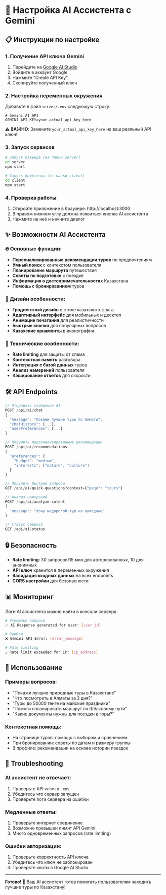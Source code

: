 # 🤖 Настройка AI Ассистента с Gemini

## 📋 Инструкции по настройке

### 1. Получение API ключа Gemini

1. Перейдите на [Google AI Studio](https://makersuite.google.com/app/apikey)
2. Войдите в аккаунт Google
3. Нажмите "Create API Key"
4. Скопируйте полученный ключ

### 2. Настройка переменных окружения

Добавьте в файл `server/.env` следующую строку:

```env
# Gemini AI API
GEMINI_API_KEY=your_actual_api_key_here
```

**⚠️ ВАЖНО**: Замените `your_actual_api_key_here` на ваш реальный API ключ!

### 3. Запуск сервисов

```bash
# Запуск бэкенда (из папки server)
cd server
npm start

# Запуск фронтенда (из папки client)
cd client
npm start
```

### 4. Проверка работы

1. Откройте приложение в браузере: http://localhost:3000
2. В правом нижнем углу должна появиться кнопка AI ассистента
3. Нажмите на неё и начните диалог

## ✨ Возможности AI Ассистента

### 🔥 Основные функции:
- **Персонализированные рекомендации туров** по предпочтениям
- **Умный поиск** с контекстом пользователя
- **Планирование маршрута** путешествия
- **Советы по подготовке** к поездке
- **Информация о достопримечательностях** Казахстана
- **Помощь с бронированием** туров

### 🎨 Дизайн особенности:
- **Градиентный дизайн** в стиле казахского флага
- **Адаптивный интерфейс** для мобильных и десктоп
- **Анимации печатания** для реалистичности
- **Быстрые кнопки** для популярных вопросов
- **Казахские орнаменты** в иконографии

### 🚀 Технические особенности:
- **Rate limiting** для защиты от спама
- **Контекстная память** разговора
- **Интеграция с базой данных** туров
- **Анализ намерений** пользователя
- **Кэширование ответов** для скорости

## 🛠️ API Endpoints

```typescript
// Отправить сообщение AI
POST /api/ai/chat
{
  "message": "Покажи лучшие туры по Алматы",
  "chatHistory": [...],
  "userPreferences": {...}
}

// Получить персонализированные рекомендации
POST /api/ai/recommendations
{
  "preferences": {
    "budget": "medium",
    "interests": ["nature", "culture"]
  }
}

// Получить быстрые вопросы
GET /api/ai/quick-questions?context={"page": "tours"}

// Анализ намерений
POST /api/ai/analyze-intent
{
  "message": "Хочу недорогой тур на выходные"
}

// Статус сервиса
GET /api/ai/status
```

## 🔒 Безопасность

- **Rate limiting**: 30 запросов/15 мин для авторизованных, 10 для анонимных
- **API ключ** хранится в переменных окружения
- **Валидация входных данных** на всех endpoints
- **CORS настройки** для безопасности

## 📊 Мониторинг

Логи AI ассистента можно найти в консоли сервера:
```bash
# Успешные запросы
✅ AI Response generated for user: [user_id]

# Ошибки
❌ Gemini API Error: [error_message]

# Rate limiting
⚠️ Rate limit exceeded for IP: [ip_address]
```

## 🎯 Использование

### Примеры вопросов:
- "Покажи лучшие природные туры в Казахстане"
- "Что посмотреть в Алматы за 2 дня?"
- "Туры до 50000 тенге на майские праздники"
- "Помоги спланировать маршрут по Шёлковому пути"
- "Какие документы нужны для поездки в горы?"

### Контекстная помощь:
- На странице туров: помощь с выбором и сравнением
- При бронировании: советы по датам и размеру группы
- В профиле: рекомендации на основе истории поездок

## 🐛 Troubleshooting

### AI ассистент не отвечает:
1. Проверьте API ключ в `.env`
2. Убедитесь что сервер запущен
3. Проверьте логи сервера на ошибки

### Медленные ответы:
1. Проверьте интернет соединение
2. Возможно превышен лимит API Gemini
3. Много одновременных запросов (rate limiting)

### Ошибки авторизации:
1. Проверьте корректность API ключа
2. Убедитесь что ключ не заблокирован
3. Проверьте квоты в Google AI Studio

---

**Готово! 🎉** Ваш AI ассистент готов помогать пользователям находить лучшие туры по Казахстану! 